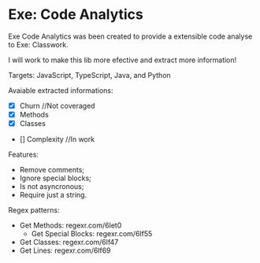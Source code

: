 # Exe: Code Analytics
Exe Code Analytics was been created to provide a extensible code analyse to Exe: Classwork.

I will work to make this lib more efective and extract more information!

Targets: JavaScript, TypeScript, Java, and Python

Avaiable extracted informations:

- [x] Churn //Not coveraged
- [x] Methods
- [x] Classes
- [] Complexity //In work

Features:

- Remove comments;
- Ignore special blocks;
- Is not asyncronous;
- Require just a string.

Regex patterns:

- Get Methods: regexr.com/6let0
  - Get Special Blocks: regexr.com/6lf55
- Get Classes: regexr.com/6lf47
- Get Lines: regexr.com/6lf69